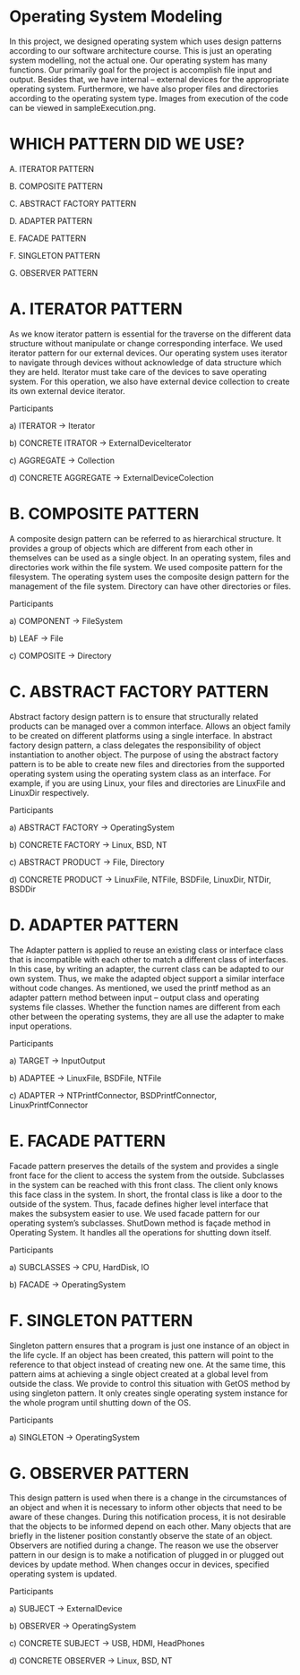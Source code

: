 # Operating System Modeling

In this project, we designed operating system which uses design patterns according to our software architecture course. This is just an operating system modelling, not the actual one. Our operating system has many functions. Our primarily goal for the project is accomplish file input and output. Besides that, we have internal – external devices for the appropriate operating system. Furthermore, we have also proper files and directories according to the operating system type. Images from execution of the code can be viewed in sampleExecution.png.

# WHICH PATTERN DID WE USE?

A. ITERATOR PATTERN

B. COMPOSITE PATTERN

C. ABSTRACT FACTORY PATTERN

D. ADAPTER PATTERN

E. FACADE PATTERN

F. SINGLETON PATTERN

G. OBSERVER PATTERN

# A. ITERATOR PATTERN
As we know iterator pattern is essential for the traverse on the different data structure without manipulate or change corresponding interface. We used iterator pattern for our external devices. Our operating system uses iterator to navigate through devices without acknowledge of data structure which they are held. Iterator must take care of the devices to save operating system. For this operation, we also have external device collection to create its own external device iterator.

Participants

a) ITERATOR           -> Iterator

b) CONCRETE ITRATOR   -> ExternalDeviceIterator

c) AGGREGATE          -> Collection

d) CONCRETE AGGREGATE -> ExternalDeviceColection

# B. COMPOSITE PATTERN
A composite design pattern can be referred to as hierarchical structure. It provides a group of objects which are different from each other in themselves can be used as a single object. In an operating system, files and directories work within the file system. We used composite pattern for the filesystem. The operating system uses the composite design pattern for the management of the file system. Directory can have other directories or files.

Participants

a) COMPONENT  -> FileSystem

b) LEAF       -> File

c) COMPOSITE  -> Directory

# C. ABSTRACT FACTORY PATTERN
Abstract factory design pattern is to ensure that structurally related products can be managed over a common interface. Allows an object family to be created on different platforms using a single interface. In abstract factory design pattern, a class delegates the responsibility of object instantiation to another object. The purpose of using the abstract factory pattern is to be able to create new files and directories from the supported operating system using the operating system class as an interface. For example, if you are using Linux, your files and directories are LinuxFile and LinuxDir respectively.

Participants

a) ABSTRACT FACTORY -> OperatingSystem

b) CONCRETE FACTORY -> Linux, BSD, NT

c) ABSTRACT PRODUCT -> File, Directory

d) CONCRETE PRODUCT -> LinuxFile, NTFile, BSDFile, LinuxDir, NTDir, BSDDir

# D. ADAPTER PATTERN
The Adapter pattern is applied to reuse an existing class or interface class that is incompatible with each other to match a different class of interfaces. In this case, by writing an adapter, the current class can be adapted to our own system. Thus, we make the adapted object support a similar interface without code changes. As mentioned, we used the printf method as an adapter pattern method between input – output class and operating systems file classes. Whether the function names are different from each other between the operating systems, they are all use the adapter to make input operations.

Participants

a) TARGET   -> InputOutput

b) ADAPTEE  -> LinuxFile, BSDFile, NTFile

c) ADAPTER  -> NTPrintfConnector, BSDPrintfConnector, LinuxPrintfConnector

# E. FACADE PATTERN
Facade pattern preserves the details of the system and provides a single front face for the client to access the system from the outside. Subclasses in the system can be reached with this front class. The client only knows this face class in the system. In short, the frontal class is like a door to the outside of the system. Thus, facade defines higher level interface that makes the subsystem easier to use. We used facade pattern for our operating system’s subclasses. ShutDown method is façade method in Operating System. It handles all the operations for shutting down itself.

Participants

a) SUBCLASSES -> CPU, HardDisk, IO

b) FACADE     -> OperatingSystem

# F. SINGLETON PATTERN
Singleton pattern ensures that a program is just one instance of an object in the life cycle. If an object has been created, this pattern will point to the reference to that object instead of creating new one. At the same time, this pattern aims at achieving a single object created at a global level from outside the class. We provide to control this situation with GetOS method by using singleton pattern. It only creates single operating system instance for the whole program until shutting down of the OS.

Participants

a) SINGLETON  -> OperatingSystem

# G. OBSERVER PATTERN
This design pattern is used when there is a change in the circumstances of an object and when it is necessary to inform other objects that need to be aware of these changes. During this notification process, it is not desirable that the objects to be informed depend on each other. Many objects that are briefly in the listener position constantly observe the state of an object. Observers are notified during a change. The reason we use the observer pattern in our design is to make a notification of plugged in or plugged out devices by update method. When changes occur in devices, specified operating system is updated.

Participants

a) SUBJECT            -> ExternalDevice

b) OBSERVER           -> OperatingSystem

c) CONCRETE SUBJECT   -> USB, HDMI, HeadPhones

d) CONCRETE OBSERVER  -> Linux, BSD, NT


